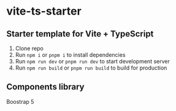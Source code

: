 # vite-ts-starter

## Starter template for Vite + TypeScript

1. Clone repo
2. Run `npm i` or `pnpm i` to install dependencies
3. Run `npm run dev` or `pnpm run dev` to start development server
4. Run `npm run build` or `pnpm run build` to build for production

## Components library

Boostrap 5
